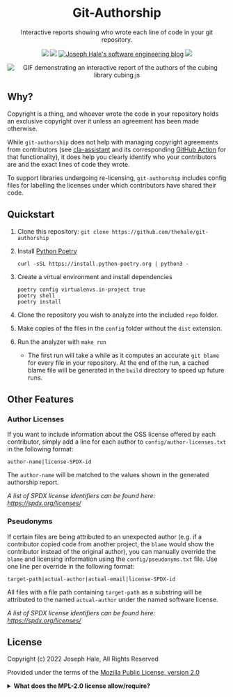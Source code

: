 <!--
 Copyright (c) 2022 Joseph Hale
 
 This Source Code Form is subject to the terms of the Mozilla Public
 License, v. 2.0. If a copy of the MPL was not distributed with this
 file, You can obtain one at http://mozilla.org/MPL/2.0/.
-->

<div align="center">

# Git-Authorship

Interactive reports showing who wrote each line of code in your git repository.

<!-- BADGES -->
[![](https://badgen.net/github/license/thehale/git-authorship)](https://github.com/thehale/git-authorship/blob/master/LICENSE)
[![](https://badgen.net/badge/icon/Sponsor/pink?icon=github&label)](https://github.com/sponsors/thehale)
[![Joseph Hale's software engineering blog](https://jhale.dev/badges/website.svg)](https://jhale.dev)
[![](https://jhale.dev/badges/follow.svg)](https://www.linkedin.com/comm/mynetwork/discovery-see-all?usecase=PEOPLE_FOLLOWS&followMember=thehale)

![GIF demonstrating an interactive report of the authors of the cubing library
cubing.js](./docs/git-authorship-demo-cubingjs.gif)

</div>

## Why?

Copyright is a thing, and whoever wrote the code in your repository holds an
exclusive copyright over it unless an agreement has been made otherwise. 

While `git-authorship` does not help with managing copyright agreements from
contributors (see
[cla-assistant](https://github.com/cla-assistant/cla-assistant) and its
corresponding [GitHub
Action](https://github.com/contributor-assistant/github-action) for that
functionality), it does help you clearly identify who your contributors are and
the exact lines of code they wrote.

To support libraries undergoing re-licensing, `git-authorship` includes config
files for labelling the licenses under which contributors have shared their code.

## Quickstart

1. Clone this repository: `git clone https://github.com/thehale/git-authorship`
2. Install [Python Poetry](https://python-poetry.org/docs/#installing-with-the-official-installer)
    
    ```
    curl -sSL https://install.python-poetry.org | python3 -
    ```

3. Create a virtual environment and install dependencies
     
     ```
     poetry config virtualenvs.in-project true
     poetry shell
     poetry install
     ```
     
4. Clone the repository you wish to analyze into the included `repo` folder.
5. Make copies of the files in the `config` folder without the `dist` extension.
6. Run the analyzer with `make run`
    - The first run will take a while as it computes an accurate `git blame` for
      every file in your repository. At the end of the run, a cached blame file
      will be generated in the `build` directory to speed up future runs.

## Other Features

### Author Licenses
If you want to include information about the OSS license offered by each
contributor, simply add a line for each author to `config/author-licenses.txt`
in the following format:

```
author-name|license-SPDX-id
```

The `author-name` will be matched to the values shown in the generated
authorship report.

_A list of SPDX license identifiers can be found here:
https://spdx.org/licenses/_


### Pseudonyms
If certain files are being attributed to an unexpected author (e.g. if a
contributor copied code from another project, the `blame` would show the
contributor instead of the original author), you can manually override the
`blame` and licensing information using the `config/pseudonyms.txt` file. Use
one line per override in the following format:

```
target-path|actual-author|actual-email|license-SPDX-id
```

All files with a file path containing `target-path` as a substring will be
attributed to the named `actual-author` under the named software license.

_A list of SPDX license identifiers can be found here:
https://spdx.org/licenses/_

## License
Copyright (c) 2022 Joseph Hale, All Rights Reserved

Provided under the terms of the [Mozilla Public License, version 2.0](./LICENSE)

<details>

<summary><b>What does the MPL-2.0 license allow/require?</b></summary>

### TL;DR

You can use files from this project in both open source and proprietary
applications, provided you include the above attribution. However, if
you modify any code in this project, or copy blocks of it into your own
code, you must publicly share the resulting files (note, not your whole
program) under the MPL-2.0. The best way to do this is via a Pull
Request back into this project.

If you have any other questions, you may also find Mozilla's [official
FAQ](https://www.mozilla.org/en-US/MPL/2.0/FAQ/) for the MPL-2.0 license
insightful.

If you dislike this license, you can contact me about negotiating a paid
contract with different terms.

**Disclaimer:** This TL;DR is just a summary. All legal questions
regarding usage of this project must be handled according to the
official terms specified in the `LICENSE` file.

### Why the MPL-2.0 license?

I believe that an open-source software license should ensure that code
can be used everywhere.

Strict copyleft licenses, like the GPL family of licenses, fail to
fulfill that vision because they only permit code to be used in other
GPL-licensed projects. Permissive licenses, like the MIT and Apache
licenses, allow code to be used everywhere but fail to prevent
proprietary or GPL-licensed projects from limiting access to any
improvements they make.

In contrast, the MPL-2.0 license allows code to be used in any software
project, while ensuring that any improvements remain available for
everyone.

</details>
